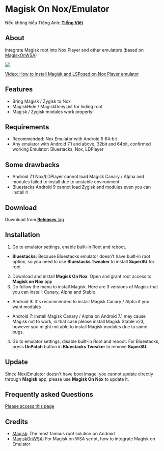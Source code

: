 # Magisk On Nox/Emulator

Nếu không hiểu Tiếng Anh: [ **Tiếng Việt** ](https://github.com/HuskyDG/MagiskOnNox/blob/main/README_vi.md) 

## About
Integrate Magisk root into Nox Player and other emulators (based on [MagiskOnWSA](https://github.com/LSPosed/MagiskOnWSA))

<img src="https://github.com/HuskyDG/MagiskOnNox/raw/main/Screenshot%20(3).png" />

[Video: How to install Magisk and LSPosed on Nox Player emulator]( https://youtu.be/ZtZQPfZjFuU)

## Features

- Bring Magisk / Zygisk to Nox
- MagiskHide / MagiskDenyList for hiding root
- Magisk / Zygisk modules work properly!


## Requirements
- Recommended: Nox Emulator with Android 9 64-bit
- Any emulator with Android 7.1 and above, 32bit and 64bit, confirmed working Emulator: Bluestacks, Nox, LDPlayer

## Some drawbacks

- Android 7.1 Nox/LDPlayer cannot load Magisk Canary / Alpha and modules failed to install due to unstable environment
- Bluestacks Android 9 cannot load Zygisk and modules even you can install it

## Download
Download from [**Releases** tag](https://github.com/HuskyDG/MagiskOnNox/releases/) 


## Installation


1. Go to emulator settings, enable built-in Root and reboot.
-    **Bluestacks:**
    Because Bluestacks emulator doesn't have built-in root option, so you need to use **Bluestacks Tweaker** to install **SuperSU** for root


2. Download and install **Magisk On Nox**. Open and grant root access to **Magisk on Nox** app
3. Do follow the menu to install Magisk. Here are 3 versions of Magisk that you can install: Canary, Alpha and Stable.

- Android 9: It's recommended to install Magisk Canary / Alpha if you want modules

- Android 7: Install Magisk Canary / Alpha on Android 7.1 may cause Magisk not to work, in that case please install Magisk Stable v23, however you might not able to install Magisk modules due to some bugs.

4. Go to emulator settings, disable built-in Root and reboot. For Bluestacks, press **UnPatch** button in **Bluestacks Tweaker** to remove **SuperSU**.



## Update

Since Nox/Emulator doesn't have boot image, you cannot update directly through **Magisk** app, please use **Magisk On Nox** to update it.


## Frequently asked Questions

[Please access this page](https://github.com/HuskyDG/MagiskOnNox/wiki)


## Credits
- [Magisk](https://github.com/topjohnwu/Magisk): The most famous root solution on Android
- [MagiskOnWSA](https://github.com/LSPosed/MagiskOnWSA): For Magisk on WSA script, how to integrate Magisk on Emulator
